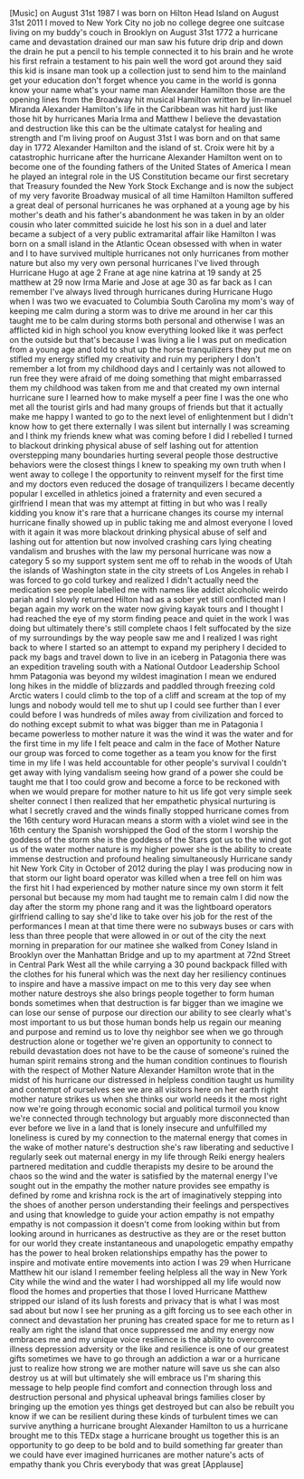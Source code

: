 
[Music]
on August 31st 1987 I was born on Hilton
Head Island on August 31st 2011 I moved
to New York City
no job no college degree one suitcase
living on my buddy&#39;s couch in Brooklyn
on August 31st 1772 a hurricane came and
devastation drained our man saw his
future drip drip and down the drain
he put a pencil to his temple connected
it to his brain and he wrote his first
refrain a testament to his pain well the
word got around they said this kid is
insane man took up a collection just to
send him to the mainland get your
education
don&#39;t forget whence you came in the
world is gonna know your name what&#39;s
your name man Alexander Hamilton those
are the opening lines from the Broadway
hit musical Hamilton written by
lin-manuel Miranda Alexander Hamilton&#39;s
life in the Caribbean was hit hard just
like those hit by hurricanes Maria
Irma and Matthew I believe the
devastation and destruction like this
can be the ultimate catalyst for healing
and strength and I&#39;m living proof on
August 31st I was born and on that same
day in 1772 Alexander Hamilton and the
island of st. Croix were hit by a
catastrophic hurricane after the
hurricane Alexander Hamilton went on to
become one of the founding fathers of
the United States of America I mean he
played an integral role in the US
Constitution became our first secretary
that Treasury founded the New York Stock
Exchange and is now the subject of my
very favorite Broadway musical of all
time Hamilton Hamilton suffered a great
deal of personal hurricanes he was
orphaned at a young age by his mother&#39;s
death and his father&#39;s abandonment he
was taken in by an older cousin who
later committed suicide he lost his son
in a duel and later became a subject of
a very public extramarital affair like
Hamilton I was born on a small island in
the Atlantic Ocean obsessed with when in
water and I to have survived multiple
hurricanes not only hurricanes from
mother nature but also my very own
personal hurricanes I&#39;ve lived through
Hurricane Hugo at age 2
Frane at age nine katrina at 19 sandy at
25 matthew at 29 now
Irma Marie and Jose at age 30 as far
back as I can remember I&#39;ve always lived
through hurricanes during Hurricane Hugo
when I was two we evacuated to Columbia
South Carolina my mom&#39;s way of keeping
me calm during a storm was to drive me
around in her car this taught me to be
calm during storms both personal and
otherwise I was an afflicted kid in high
school you know everything looked like
it was perfect on the outside but that&#39;s
because I was living a lie I was put on
medication from a young age and told to
shut up the horse tranquilizers they put
me on stifled my energy stifled my
creativity and ruin my periphery I don&#39;t
remember a lot from my childhood days
and I certainly was not allowed to run
free they were afraid of me doing
something that might embarrassed them my
childhood was taken from me and that
created my own internal hurricane sure I
learned how to make myself a peer fine I
was the one who met all the tourist
girls and had many groups of friends but
that it actually make me happy I wanted
to go to the next level of enlightenment
but I didn&#39;t know how to get there
externally I was silent but internally I
was screaming and I think my friends
knew what was coming before I did I
rebelled
I turned to blackout drinking physical
abuse of self lashing out for attention
overstepping many boundaries hurting
several people those destructive
behaviors were the closest things I knew
to speaking my own truth when I went
away to college I the opportunity to
reinvent myself for the first time and
my doctors even reduced the dosage of
tranquilizers I became decently popular
I excelled in athletics joined a
fraternity and even secured a girlfriend
I mean that was my attempt at fitting in
but who was I really kidding you know
it&#39;s rare that a hurricane changes its
course
my internal hurricane finally showed up
in public taking me and almost everyone
I loved with it again it was more
blackout
drinking physical abuse of self and
lashing out for attention but now
involved crashing cars lying cheating
vandalism and brushes with the law
my personal hurricane was now a category
5
so my support system sent me off to
rehab in the woods of Utah the islands
of Washington state in the city streets
of Los Angeles in rehab I was forced to
go cold turkey and realized I didn&#39;t
actually need the medication see people
labelled me with names like addict
alcoholic weirdo pariah and I slowly
returned Hilton had as a sober yet still
conflicted man I began again my work on
the water now giving kayak tours and I
thought I had reached the eye of my
storm finding peace and quiet in the
work I was doing but ultimately there&#39;s
still complete chaos I felt suffocated
by the size of my surroundings by the
way people saw me and I realized I was
right back to where I started so an
attempt to expand my periphery I decided
to pack my bags and travel down to live
in an iceberg in Patagonia there was an
expedition traveling south with a
National Outdoor Leadership School
hmm Patagonia
was beyond my wildest imagination I mean
we endured long hikes in the middle of
blizzards and paddled through freezing
cold Arctic waters I could climb to the
top of a cliff and scream at the top of
my lungs and nobody would tell me to
shut up I could see further than I ever
could before I was hundreds of miles
away from civilization and forced to do
nothing except submit to what was bigger
than me in Patagonia I became powerless
to mother nature it was the wind it was
the water and for the first time in my
life I felt peace and calm in the face
of Mother Nature our group was forced to
come together as a team you know for the
first time in my life I was held
accountable for other people&#39;s survival
I couldn&#39;t get away with lying
vandalism seeing how grand of a power
she could be taught me that I too could
grow and become a force to be reckoned
with when we would prepare for mother
nature to hit us life got very simple
seek shelter connect I then realized
that her empathetic physical nurturing
is what I secretly craved and the winds
finally stopped hurricane comes from the
16th century word Huracan means a storm
with a violet wind see in the 16th
century the Spanish worshipped the God
of the storm I worship the goddess of
the storm she is the goddess of the
Stars got us to the wind got us of the
water mother nature is my higher power
she is the ability to create immense
destruction and profound healing
simultaneously Hurricane sandy hit New
York City in October of 2012 during the
play I was producing now in that storm
our light board operator was killed when
a tree fell on him was the first hit I
had experienced by mother nature since
my own storm it felt personal but
because my mom had taught me to remain
calm I did now the day after the storm
my phone rang and it was the lightboard
operators girlfriend calling to say
she&#39;d like to take over his job for the
rest of the performances I mean at that
time there were no subways buses or cars
with less than three people that were
allowed in or out of the city the next
morning in preparation for our matinee
she walked from Coney Island in Brooklyn
over the Manhattan Bridge and up to my
apartment at 72nd Street in Central Park
West
all the while carrying a 30 pound
backpack filled with the clothes for his
funeral which was the next day her
resiliency continues to inspire and have
a massive impact on me to this very day
see when mother nature destroys she also
brings people together to form human
bonds sometimes when that destruction is
far bigger than we
imagine we can lose our sense of purpose
our direction our ability to see clearly
what&#39;s most important to us but those
human bonds help us regain our meaning
and purpose and remind us to love thy
neighbor see when we go through
destruction alone or together we&#39;re
given an opportunity to connect to
rebuild devastation does not have to be
the cause of someone&#39;s ruined the human
spirit remains strong and the human
condition continues to flourish with the
respect of Mother Nature Alexander
Hamilton wrote that in the midst of his
hurricane our distressed in helpless
condition taught us humility and
contempt of ourselves see we are all
visitors here on her earth right mother
nature strikes us when she thinks our
world needs it the most
right now we&#39;re going through economic
social and political turmoil
you know we&#39;re connected through
technology but arguably more
disconnected than ever before we live in
a land that is lonely insecure and
unfulfilled
my loneliness is cured by my connection
to the maternal energy that comes in the
wake of mother nature&#39;s destruction
she&#39;s raw liberating and seductive I
regularly seek out maternal energy in my
life through Reiki energy healers
partnered meditation and cuddle
therapists my desire to be around the
chaos so the wind and the water is
satisfied by the maternal energy I&#39;ve
sought out in the empathy the mother
nature provides see empathy is defined
by rome and krishna rock is the art of
imaginatively stepping into the shoes of
another person understanding their
feelings and perspectives and using that
knowledge to guide your action empathy
is not empathy empathy is not compassion
it doesn&#39;t come from looking within but
from looking around in hurricanes as
destructive as they are or the reset
button for our world they create
instantaneous and unapologetic empathy
empathy has the power to heal broken
relationships empathy has the power to
inspire and motivate entire movements
into action I was 29 when Hurricane
Matthew hit our island I remember
feeling helpless all the way in New York
City while the wind and the water I had
worshipped all my life would now flood
the homes and properties that those I
loved Hurricane Matthew stripped our
island of its lush forests and privacy
that is what I was most sad about but
now I see her pruning as a gift forcing
us to see each other in connect and
devastation her pruning has created
space for me to return as I really am
right the island that once suppressed me
and my energy now embraces me and my
unique voice resilience is the ability
to overcome illness depression adversity
or the like and resilience is one of our
greatest gifts sometimes we have to go
through an addiction a war or a
hurricane just to realize how strong we
are mother nature will save us she can
also destroy us at will
but ultimately she will embrace us I&#39;m
sharing this message to help people find
comfort and connection through loss and
destruction personal and physical
upheaval brings families closer by
bringing up the emotion yes things get
destroyed but can also be rebuilt you
know if we can be resilient during these
kinds of turbulent times we can survive
anything
a hurricane brought Alexander Hamilton
to us a hurricane brought me to this
TEDx stage a hurricane brought us
together this is an opportunity to go
deep to be bold and to build something
far greater than we could have ever
imagined hurricanes are mother nature&#39;s
acts of empathy thank you Chris
everybody that was great
[Applause]
